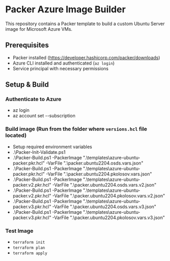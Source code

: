 # Packer Azure Image Builder

This repository contains a Packer template to build a custom Ubuntu Server image for Microsoft Azure VMs.

## Prerequisites

- Packer installed (https://developer.hashicorp.com/packer/downloads)
- Azure CLI installed and authenticated (`az login`)
- Service principal with necessary permissions

## Setup & Build

### Authenticate to Azure

- az login
- az account set --subscription <subscription-id>

### Build image (Run from the folder where `versions.hcl` file located)

- Setup required environment variables
- .\Packer-Init-Validate.ps1
- .\Packer-Build.ps1 -PackerImage ".\templates\azure-ubuntu-packer.pkr.hcl" -VarFile ".\packer.ubuntu2204.osds.vars.json"
- .\Packer-Build.ps1 -PackerImage ".\templates\azure-ubuntu-packer.pkr.hcl" -VarFile ".\packer.ubuntu2204.pkolosov.vars.json"
- .\Packer-Build.ps1 -PackerImage ".\templates\azure-ubuntu-packer.v2.pkr.hcl" -VarFile ".\packer.ubuntu2204.osds.vars.v2.json"
- .\Packer-Build.ps1 -PackerImage ".\templates\azure-ubuntu-packer.v2.pkr.hcl" -VarFile ".\packer.ubuntu2204.pkolosov.vars.v2.json"
- .\Packer-Build.ps1 -PackerImage ".\templates\azure-ubuntu-packer.v3.pkr.hcl" -VarFile ".\packer.ubuntu2204.osds.vars.v3.json"
- .\Packer-Build.ps1 -PackerImage ".\templates\azure-ubuntu-packer.v3.pkr.hcl" -VarFile ".\packer.ubuntu2204.pkolosov.vars.v3.json"

### Test Image

- `terraform init`
- `terraform plan`
- `terraform apply`
